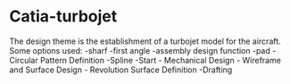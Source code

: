 # Catia-turbojet
The design theme is the establishment of a turbojet model for the aircraft.
Some options used:
-sharf
-first angle
-assembly design function
-pad
-Circular Pattern Definition
-Spline
-Start - Mechanical Design - Wireframe and Surface Design - Revolution Surface Definition 
-Drafting
